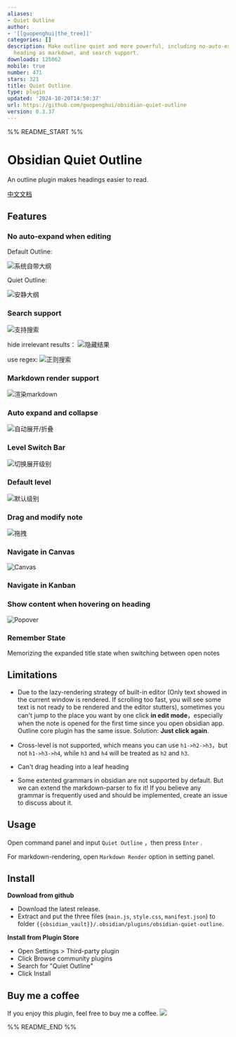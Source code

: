 ```yaml
---
aliases:
- Quiet Outline
author:
- '[[guopenghui|the_tree]]'
categories: []
description: Make outline quiet and more powerful, including no-auto-expand, rendering
  heading as markdown, and search support.
downloads: 125062
mobile: true
number: 471
stars: 321
title: Quiet Outline
type: plugin
updated: '2024-10-20T14:50:37'
url: https://github.com/guopenghui/obsidian-quiet-outline
version: 0.3.37
---
```


%% README_START %%

# Obsidian Quiet Outline

An outline plugin makes headings easier to read.

[中文文档](https://github.com/guopenghui/obsidian-quiet-outline/blob/master/README-CN.md)

## Features

### No auto-expand when editing

Default Outline: 

![系统自带大纲](https://raw.githubusercontent.com/guopenghui/obsidian-quiet-outline/master/public/notquiet.gif)

Quiet Outline: 

![安静大纲](https://raw.githubusercontent.com/guopenghui/obsidian-quiet-outline/master/public/quiet.gif)


### Search support

![支持搜索](https://raw.githubusercontent.com/guopenghui/obsidian-quiet-outline/master/public/search.gif)

hide irrelevant results：
![隐藏结果](https://raw.githubusercontent.com/guopenghui/obsidian-quiet-outline/master/public/hide_irrelevant.gif)

use regex:
![正则搜索](https://raw.githubusercontent.com/guopenghui/obsidian-quiet-outline/master/public/regex_search.gif)


### Markdown render support

![渲染markdown](https://raw.githubusercontent.com/guopenghui/obsidian-quiet-outline/master/public/markdown.gif)

### Auto expand and collapse

![自动展开/折叠](https://raw.githubusercontent.com/guopenghui/obsidian-quiet-outline/master/public/auto_expand.gif)

### Level Switch Bar

![切换展开级别](https://raw.githubusercontent.com/guopenghui/obsidian-quiet-outline/master/public/switch.gif)


### Default level
![默认级别](https://raw.githubusercontent.com/guopenghui/obsidian-quiet-outline/master/public/default-level.gif)


### Drag and modify note
![拖拽](https://raw.githubusercontent.com/guopenghui/obsidian-quiet-outline/master/public/drag.gif)


### Navigate in Canvas
![Canvas](https://raw.githubusercontent.com/guopenghui/obsidian-quiet-outline/master/public/nav_in_canvas.gif)

### Navigate in Kanban

### Show content when hovering on heading
![Popover](https://raw.githubusercontent.com/guopenghui/obsidian-quiet-outline/master/public/popover.gif)


### Remember State
Memorizing the expanded title state when switching between open notes


## Limitations

+ Due to the lazy-rendering strategy of built-in editor (Only text showed in the current window is rendered. If scrolling too fast, you will see some text is not ready to be rendered and  the editor stutters), sometimes you can't jump to the place you want by one click **in edit mode**，especially when the note is opened for the first time since you open obsidian app.    Outline core plugin has the same issue.  Solution: **Just click again**.

+ Cross-level is not supported, which means you can use `h1->h2->h3`，but not `h1->h3->h4`, while `h3` and `h4` will be treated as `h2` and `h3`. 

+ Can't drag heading into a leaf heading

+ Some extented grammars in obsidian are not supported by default. But we can extend the markdown-parser to fix it! If you believe any grammar is frequently used and should be implemented, create an issue to discuss about it.


## Usage

Open command panel and input `Quiet Outline` ，then press `Enter` . 

For markdown-rendering, open `Markdown Render` option in setting panel.



## Install

**Download from github**
   + Download the latest release. 
   + Extract and put the three files (`main.js`, `style.css`, `manifest.json`) to folder `{{obsidian_vault}}/.obsidian/plugins/obsidian-quiet-outline`.

**Install from Plugin Store**
+ Open Settings > Third-party plugin
+ Click Browse community plugins
+ Search for "Quiet Outline"
+ Click Install

## Buy me a coffee
If you enjoy this plugin, feel free to buy me a coffee.
<a href="https://www.buymeacoffee.com/thtree"><img src="https://img.buymeacoffee.com/button-api/?text=Buy me a coffee&emoji=&slug=thtree&button_colour=40DCA5&font_colour=ffffff&font_family=Cookie&outline_colour=000000&coffee_colour=FFDD00" /></a>

%% README_END %%